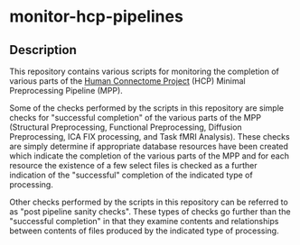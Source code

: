 # monitor-hcp-pipelines

## Description

This repository contains various scripts for monitoring the completion of various
parts of the [Human Connectome Project][HCP] (HCP) Minimal Preprocessing Pipeline
(MPP).

Some of the checks performed by the scripts in this repository are simple checks
for "successful completion" of the various parts of the MPP (Structural Preprocessing,
Functional Preprocessing, Diffusion Preprocessing, ICA FIX processing, and Task fMRI 
Analysis). These checks are simply determine if appropriate database resources have
been created which indicate the completion of the various parts of the MPP and for
each resource the existence of a few select files is checked as a further indication
of the "successful" completion of the indicated type of processing. 

Other checks performed by the scripts in this repository can be referred to as
"post pipeline sanity checks". These types of checks go further than the "successful 
completion" in that they examine contents and relationships between contents of 
files produced by the indicated type of processing. 

<!-- References -->
[HCP]: http://www.humanconnectome.org
